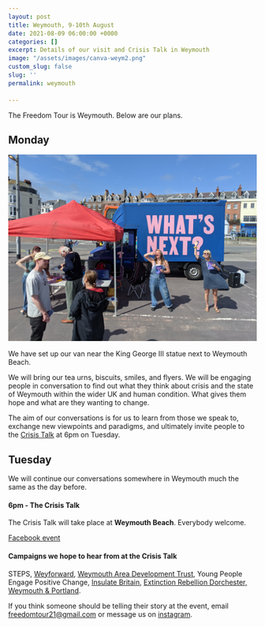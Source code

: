 ```yaml
---
layout: post
title: Weymouth, 9-10th August
date: 2021-08-09 06:00:00 +0000
categories: []
excerpt: Details of our visit and Crisis Talk in Weymouth
image: "/assets/images/canva-weym2.png"
custom_slug: false
slug: ''
permalink: weymouth

---
```

The Freedom Tour is  Weymouth. Below are our plans.

## Monday

![](/assets/images/pxl_20210809_101548142.jpg)

We have set up our van near the King George III statue next to Weymouth Beach.

We will bring our tea urns, biscuits, smiles, and flyers. We will be engaging people in conversation to find out what they think about crisis and the state of Weymouth within the wider UK and human condition. What gives them hope and what are they wanting to change.

The aim of our conversations is for us to learn from those we speak to, exchange new viewpoints and paradigms, and ultimately invite people to the [Crisis Talk](freedomtour.uk/crisis-talk) at 6pm on Tuesday.

## Tuesday

We will continue our conversations somewhere in Weymouth much the same as the day before.

#### 6pm - The Crisis Talk

The Crisis Talk will take place at **Weymouth Beach**. Everybody welcome.

[Facebook event](https://www.facebook.com/events/675371890524016)

#### Campaigns we hope to hear from at the Crisis Talk

STEPS, [Weyforward](https://www.weyforward.net/), [Weymouth Area Development Trust](https://wadt.org.uk/), Young People Engage Positive Change, [Insulate Britain](https://www.insulatebritain.com/), [Extinction Rebellion Dorchester, Weymouth & Portland](https://www.facebook.com/xrdorchesterweymouthportland/).

If you think someone should be telling their story at the event, email freedomtour21@gmail.com or message us on [instagram](https://www.instagram.com/freedomtour21).